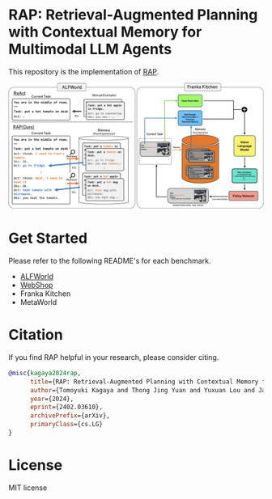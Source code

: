 # RAP: Retrieval-Augmented Planning with Contextual Memory for Multimodal LLM Agents
This repository is the implementation of [RAP](https://arxiv.org/abs/2402.03610).

![RAP figure](./figure/figure.png)

# Get Started
Please refer to the following README's for each benchmark.
* [ALFWorld](./alfworld/README.md)
* [WebShop](./webshop/README.md)
* Franka Kitchen
* MetaWorld

# Citation
If you find RAP helpful in your research, please consider citing.
```bibtex
@misc{kagaya2024rap,
      title={RAP: Retrieval-Augmented Planning with Contextual Memory for Multimodal LLM Agents}, 
      author={Tomoyuki Kagaya and Thong Jing Yuan and Yuxuan Lou and Jayashree Karlekar and Sugiri Pranata and Akira Kinose and Koki Oguri and Felix Wick and Yang You},
      year={2024},
      eprint={2402.03610},
      archivePrefix={arXiv},
      primaryClass={cs.LG}
}
```

# License
MIT license
